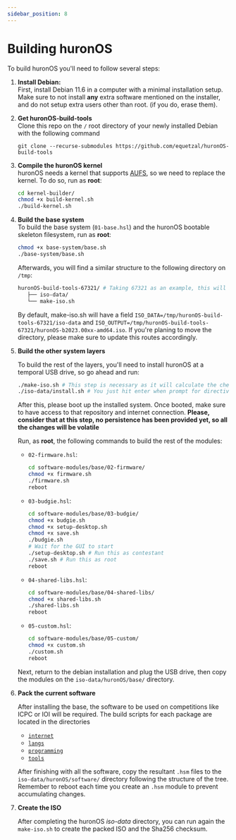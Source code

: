 ```yaml
---
sidebar_position: 8
---
```


# Building huronOS

To build huronOS you'll need to follow several steps:

1. **Install Debian:**  
   First, install Debian 11.6 in a computer with a minimal installation setup. Make sure to not install **any** extra software mentioned on the installer, and do not setup extra users other than root. (if you do, erase them).

2. **Get huronOS-build-tools**  
   Clone this repo on the `/` root directory of your newly installed Debian with the following command
   
   `git clone --recurse-submodules https://github.com/equetzal/huronOS-build-tools`

3. **Compile the huronOS kernel**  
   huronOS needs a kernel that supports [AUFS](https://aufs.sf.net), so we need to replace the kernel. To do so, run as **root**:

   ```bash
   cd kernel-builder/
   chmod +x build-kernel.sh
   ./build-kernel.sh
   ```

4. **Build the base system**  
   To build the base system (`01-base.hsl`) and the huronOS bootable skeleton filesystem, run as **root**:  

   ```bash
   chmod +x base-system/base.sh
   ./base-system/base.sh
   ```

   Afterwards, you will find a similar structure to the following directory on `/tmp`:
   ```bash
   huronOS-build-tools-67321/ # Taking 67321 as an example, this will be different with each case. This value is the PID of the process.
      ├── iso-data/
      └── make-iso.sh
   ```
   By default, make-iso.sh will have a field `ISO_DATA=/tmp/huronOS-build-tools-67321/iso-data` and `ISO_OUTPUT=/tmp/huronOS-build-tools-67321/huronOS-b2023.00xx-amd64.iso`. If you're planing to move the directory, please make sure to update this routes accordingly.

5. **Build the other system layers**

   To build the rest of the layers, you'll need to install huronOS at a temporal USB drive, so go ahead and run:
   ```bash
   ./make-iso.sh # This step is necessary as it will calculate the checksums of the files
   ./iso-data/install.sh # You just hit enter when prompt for directives URL and directives server IP
   ```

   After this, please boot up the installed system.
   Once booted, make sure to have access to that repository and internet connection. **Please, consider that at this step, no persistence has been provided yet, so all the changes will be volatile**

   Run, as **root**, the following commands to build the rest of the modules:

   - `02-firmware.hsl`:
     ```bash
     cd software-modules/base/02-firmware/
     chmod +x firmware.sh
     ./firmware.sh
     reboot
     ```
   - `03-budgie.hsl`:
     ```bash
     cd software-modules/base/03-budgie/
     chmod +x budgie.sh
     chmod +x setup-desktop.sh
     chmod +x save.sh
     ./budgie.sh
     # Wait for the GUI to start
     ./setup-desktop.sh # Run this as contestant
     ./save.sh # Run this as root
     reboot
     ```
   - `04-shared-libs.hsl`:
     ```bash
     cd software-modules/base/04-shared-libs/
     chmod +x shared-libs.sh
     ./shared-libs.sh
     reboot
     ```
   - `05-custom.hsl`:
     ```bash
     cd software-modules/base/05-custom/
     chmod +x custom.sh
     ./custom.sh
     reboot
     ```

   
   Next, return to the debian installation and plug the USB drive, then copy the modules on the `iso-data/huronOS/base/` directory.

6. **Pack the current software**

   After installing the base, the software to be used on competitions like ICPC or IOI will be required. The build scripts for each package are located in the directories

   - [`internet`](./software-modules/internet/)
   - [`langs`](./software-modules/langs/)
   - [`programming`](./software-modules/programming/)
   - [`tools`](./software-modules/tools/)

   After finishing with all the software, copy the resultant `.hsm` files to the `iso-data/huronOS/software/` directory following the structure of the tree. Remember to reboot each time you create an `.hsm` module to prevent accumulating changes.

7. **Create the ISO**

   After completing the huronOS *iso-data* directory, you can run again the `make-iso.sh` to create the packed ISO and the Sha256 checksum.
